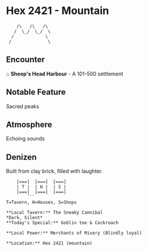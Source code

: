 # Hex 2421 - Mountain
```
    /\   /\   /\
   /  \_/  \_/  \
  /            \
 /              \
```

## Encounter

⌂ **Sheep's Head Harbour** - A 101-500 settlement

## Notable Feature

Sacred peaks

## Atmosphere

Echoing sounds

## Denizen

Built from clay brick, filled with laughter.

```
    [===]  [===]  [===]
    | T |  | H |  | S |
    [===]  [===]  [===]
        ```
T=Tavern, H=Houses, S=Shops

**Local Tavern:** The Sneaky Cannibal
*Dark, Silent*
**Today's Special:** Goblin toe & Cockroach

**Local Power:** Merchants of Misery (Blindly loyal)

**Location:** Hex 2421 (mountain)
